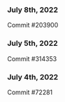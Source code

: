 ### July 8th, 2022

Commit #203900

### July 5th, 2022

Commit #314353


### July 4th, 2022

Commit #72281
